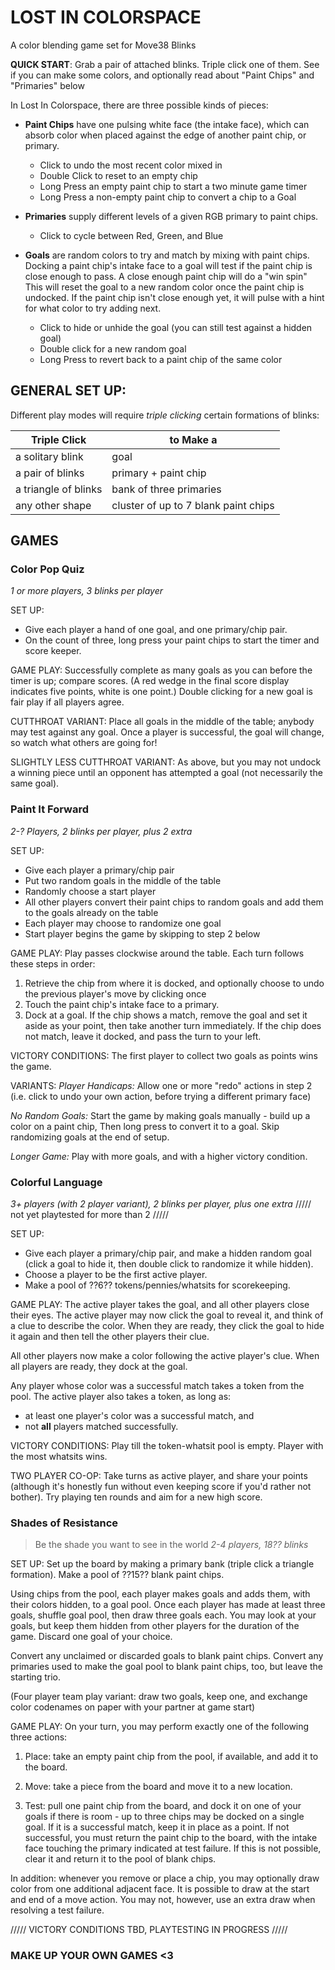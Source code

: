 # LOST IN COLORSPACE #
A color blending game set for Move38 Blinks

**QUICK START**: Grab a pair of attached blinks. Triple click one of them.
                See if you can make some colors, and optionally read about 
                "Paint Chips" and "Primaries" below

In Lost In Colorspace, there are three possible kinds of pieces:

* **Paint Chips** have one pulsing white face (the intake face), which can 
  absorb color when placed against the edge of another paint chip, or primary.
  * Click to undo the most recent color mixed in
  * Double Click to reset to an empty chip
  * Long Press an empty paint chip to start a two minute game timer
  * Long Press a non-empty paint chip to convert a chip to a Goal 

* **Primaries** supply different levels of a given RGB primary to paint chips.
  * Click to cycle between Red, Green, and Blue

* **Goals** are random colors to try and match by mixing with paint chips. 
  Docking a paint chip's intake face to a goal will test if the paint chip
  is close enough to pass. A close enough paint chip will do a "win spin" 
  This will reset the goal to a new random color once the paint chip is undocked.
  If the paint chip isn't close enough yet, it will pulse with a hint for what 
  color to try adding next.
  * Click to hide or unhide the goal (you can still test against a hidden goal)
  * Double click for a new random goal
  * Long Press to revert back to a paint chip of the same color


## GENERAL SET UP: ##
Different play modes will require *triple clicking* certain formations of blinks:

Triple Click          | to Make a
----------------------|-------------------
a solitary blink      | goal
a pair of blinks      | primary + paint chip
a triangle of blinks  | bank of three primaries
any other shape       | cluster of up to 7 blank paint chips



## GAMES ##


### Color Pop Quiz ###
*1 or more players, 3 blinks per player*

SET UP: 
* Give each player a hand of one goal, and one primary/chip pair.
* On the count of three, long press your paint chips to start the timer and score keeper.

GAME PLAY:
Successfully complete as many goals as you can before the timer is up; compare scores.
(A red wedge in the final score display indicates five points, white is one point.)
Double clicking for a new goal is fair play if all players agree.

CUTTHROAT VARIANT:
Place all goals in the middle of the table; anybody may test against any goal. Once 
a player is successful, the goal will change, so watch what others are going for!

SLIGHTLY LESS CUTTHROAT VARIANT:
As above, but you may not undock a winning piece until an opponent has attempted
a goal (not necessarily the same goal).


### Paint It Forward ###
*2-? Players, 2 blinks per player, plus 2 extra*

SET UP: 
* Give each player a primary/chip pair
* Put two random goals in the middle of the table 
* Randomly choose a start player 
* All other players convert their paint chips to random goals and add them to the goals 
already on the table
* Each player may choose to randomize one goal
* Start player begins the game by skipping to step 2 below

GAME PLAY:
Play passes clockwise around the table. Each turn follows these steps in order:
1. Retrieve the chip from where it is docked, and optionally choose to undo the previous player's move by clicking once
2. Touch the paint chip's intake face to a primary.
3. Dock at a goal. If the chip shows a match, remove the goal and set it aside 
   as your point, then take another turn immediately. If the chip does not match, 
   leave it docked, and pass the turn to your left.

VICTORY CONDITIONS:
The first player to collect two goals as points wins the game.

VARIANTS:
*Player Handicaps:*
Allow one or more "redo" actions in step 2 (i.e. click to undo your own action,
before trying a different primary face)

*No Random Goals:*
Start the game by making goals manually - build up a color on a paint chip, 
Then long press to convert it to a goal. Skip randomizing goals at the end of setup.

*Longer Game:*
Play with more goals, and with a higher victory condition.


### Colorful Language ###
*3+ players (with 2 player variant), 2 blinks per player, plus one extra*
///// not yet playtested for more than 2 /////

SET UP:
* Give each player a primary/chip pair, and make a  hidden random goal (click 
  a goal to hide it, then double click to randomize it while hidden). 
* Choose a player to be the first active player.
* Make a pool of ??6?? tokens/pennies/whatsits for scorekeeping.

GAME PLAY:
The active player takes the goal, and all other players close their eyes.
The active player may now click the goal to reveal it, and think of a clue
to describe the color. When they are ready, they click the goal to hide it again
and then tell the other players their clue. 

All other players now make a color following the active player's clue. 
When all players are ready, they dock at the goal.

Any player whose color was a successful match takes a token from the pool.
The active player also takes a token, as long as:
* at least one player's color was a successful match, and
* not **all** players matched successfully.

VICTORY CONDITIONS:
Play till the token-whatsit pool is empty. Player with the most whatsits wins.

TWO PLAYER CO-OP:
Take turns as active player, and share your points (although it's honestly fun
without even keeping score if you'd rather not bother). Try playing ten rounds
and aim for a new high score.

### Shades of Resistance ###
> Be the shade you want to see in the world
*2-4 players, 18?? blinks*

SET UP:
Set up the board by making a primary bank (triple click a triangle formation).
Make a pool of ??15?? blank paint chips.

Using chips from the pool, each player makes goals and adds them, with their colors 
hidden, to a goal pool. Once each player has made at least three goals, shuffle goal 
pool, then draw three goals each. You may look at your goals, but keep them hidden 
from other players for the duration of the game. 
Discard one goal of your choice.

Convert any unclaimed or discarded goals to blank paint chips. Convert any primaries
used to make the goal pool to blank paint chips, too, but leave the starting trio.

(Four player team play variant: draw two goals, keep one, and exchange color codenames 
on paper with your partner at game start)


GAME PLAY:
On your turn, you may perform exactly one of the following three actions:

1) Place: take an empty paint chip from the pool, if available, and add it to the board.

2) Move: take a piece from the board and move it to a new location.

3) Test: pull one paint chip from the board, and dock it on one of your goals if there
is room - up to three chips may be docked on a single goal. If it is a successful match,
keep it in place as a point. If not successful, you must return the paint chip to the 
board, with the intake face touching the primary indicated at test failure. 
If this is not possible, clear it and return it to the pool of blank chips.

In addition: whenever you remove or place a chip, you may optionally draw color from 
one additional adjacent face. It is possible to draw at the start and end of a move
action. You may not, however, use an extra draw when resolving a test failure.

///// VICTORY CONDITIONS TBD, PLAYTESTING IN PROGRESS /////


### MAKE UP YOUR OWN GAMES <3 ###
